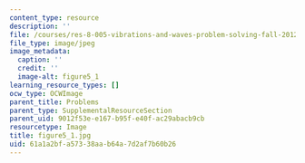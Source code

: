 ```yaml
---
content_type: resource
description: ''
file: /courses/res-8-005-vibrations-and-waves-problem-solving-fall-2012/61a1a2bfa57338aab64a7d2af7b60b26_figure5_1.jpg
file_type: image/jpeg
image_metadata:
  caption: ''
  credit: ''
  image-alt: figure5_1
learning_resource_types: []
ocw_type: OCWImage
parent_title: Problems
parent_type: SupplementalResourceSection
parent_uid: 9012f53e-e167-b95f-e40f-ac29abacb9cb
resourcetype: Image
title: figure5_1.jpg
uid: 61a1a2bf-a573-38aa-b64a-7d2af7b60b26
---
```

